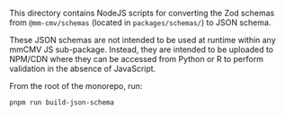 This directory contains NodeJS scripts for converting the Zod schemas from `@mm-cmv/schemas` (located in `packages/schemas/`) to JSON schema.

These JSON schemas are not intended to be used at runtime within any mmCMV JS sub-package.
Instead, they are intended to be uploaded to NPM/CDN where they can be accessed from Python or R to perform validation in the absence of JavaScript.


From the root of the monorepo, run:

```sh
pnpm run build-json-schema
```